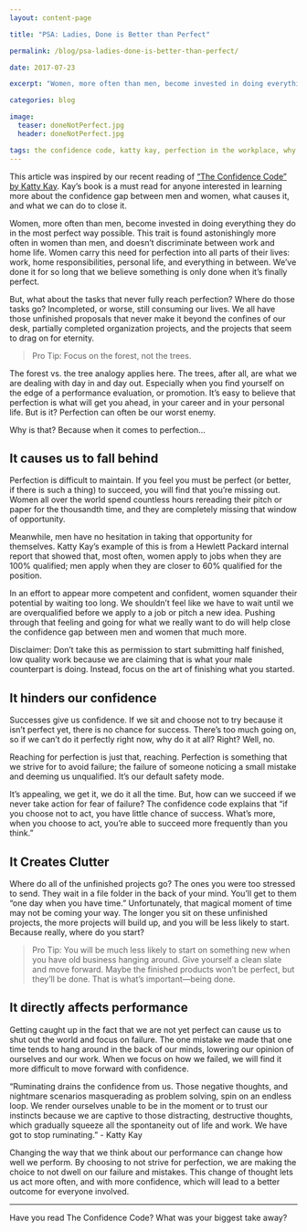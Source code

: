 ```yaml
---
layout: content-page

title: "PSA: Ladies, Done is Better than Perfect"

permalink: /blog/psa-ladies-done-is-better-than-perfect/

date: 2017-07-23

excerpt: "Women, more often than men, become invested in doing everything they do in the most perfect way possible. This trait is found astonishingly more often in women than men, and doesn’t discriminate between work and home life."

categories: blog

image:
  teaser: doneNotPerfect.jpg
  header: doneNotPerfect.jpg

tags: the confidence code, katty kay, perfection in the workplace, why done is better than perfect
---
```


This article was inspired by our recent reading of <a href="http://amzn.to/2sYK04A" target="_blank">“The Confidence Code” by Katty Kay</a>. Kay’s book is a must read for anyone interested in learning more about the confidence gap between men and women, what causes it, and what we can do to close it. 

Women, more often than men, become invested in doing everything they do in the most perfect way possible. This trait is found astonishingly more often in women than men, and doesn’t discriminate between work and home life. Women carry this need for perfection into all parts of their lives: work, home responsibilities, personal life, and everything in between. We’ve done it for so long that we believe something is only done when it’s finally perfect.

But, what about the tasks that never fully reach perfection? Where do those tasks go? Incompleted, or worse, still consuming our lives. We all have those unfinished proposals that never make it beyond the confines of our desk, partially completed organization projects, and the projects that seem to drag on for eternity. 

<blockquote>
<span class="boldText">Pro Tip</span>: Focus on the forest, not the trees.</blockquote>


The forest vs. the tree analogy applies here. The trees, after all, are what we are dealing with day in and day out. Especially when you find yourself on the edge of a performance evaluation, or promotion. It’s easy to believe that perfection is what will get you ahead, in your career and in your personal life. But is it? <span class="boldText">Perfection can often be our worst enemy.</span>

Why is that? Because when it comes to perfection...

## It causes us to fall behind

Perfection is difficult to maintain. If you feel you must be perfect (or better, if there is such a thing) to succeed, you will find that you’re missing out. Women all over the world spend countless hours rereading their pitch or paper for the thousandth time, and they are completely missing that window of opportunity. 

Meanwhile, men have no hesitation in taking that opportunity for themselves. Katty Kay’s example of this is from a Hewlett Packard internal report that showed that, most often, <span class="boldText">women apply to jobs when they are 100% qualified; men apply when they are closer to 60% qualified for the position</span>.

In an effort to appear more competent and confident, women squander their potential by waiting too long. We shouldn’t feel like we have to wait until we are overqualified before we apply to a job or pitch a new idea. Pushing through that feeling and going for what we really want to do will help close the confidence gap between men and women that much more. 

Disclaimer: Don’t take this as permission to start submitting half finished, low quality work because we are claiming that is what your male counterpart is doing. Instead, focus on the art of finishing what you started. 

## It hinders our confidence 

<span class="boldText">Successes give us confidence.</span> If we sit and choose not to try because it isn’t perfect yet, there  is no chance for success. There’s too much going on, so if we can’t do it perfectly right now, why do it at all? Right? Well, no.

Reaching for perfection is just that, reaching. Perfection is something that we strive for to avoid failure; the failure of someone noticing a small mistake and deeming us unqualified. It’s our default safety mode. 

It’s appealing, we get it, we do it all the time. But, how can we succeed if we never take action for fear of failure? The confidence code explains that <span class="boldText">“if you choose not to act, you have little chance of success. What’s more, when you choose to act, you’re able to succeed more frequently than you think.”</span>

## It Creates Clutter

Where do all of the unfinished projects go? The ones you were too stressed to send. They wait in a file folder in the back of your mind. You’ll get to them “one day when you have time.” Unfortunately, that magical moment of time may not be coming your way. The longer you sit on these unfinished projects, the more projects will build up, and you will be less likely to start. Because really, where do you start? 

<blockquote>
<span class="boldText">Pro Tip</span>: You will be much less likely to start on something new when you have old business hanging around. Give yourself a clean slate and move forward. Maybe the finished products won’t be perfect, but they’ll be done. That is what’s important—being done.</blockquote>

## It directly affects performance 

Getting caught up in the fact that we are not yet perfect can cause us to shut out the world and focus on failure. The one mistake we made that one time tends to hang around in the back of our minds, lowering our opinion of ourselves and our work. When we focus on how we failed, we will find it more difficult to move forward with confidence. 

<span class="boldText">“Ruminating drains the confidence from us. Those negative thoughts, and nightmare scenarios masquerading as problem solving, spin on an endless loop. We render ourselves unable to be in the moment or to trust our instincts because we are captive to those distracting, destructive thoughts, which gradually squeeze all the spontaneity out of life and work. We have got to stop ruminating.” - Katty Kay</span>

Changing the way that we think about our performance can change how well we perform. By choosing to not strive for perfection, we are making the choice to not dwell on our failure and mistakes. This change of thought lets us act more often, and with more confidence, which will lead to a better outcome for everyone involved.

<hr class="secondary">

Have you read The Confidence Code? What was your biggest take away?